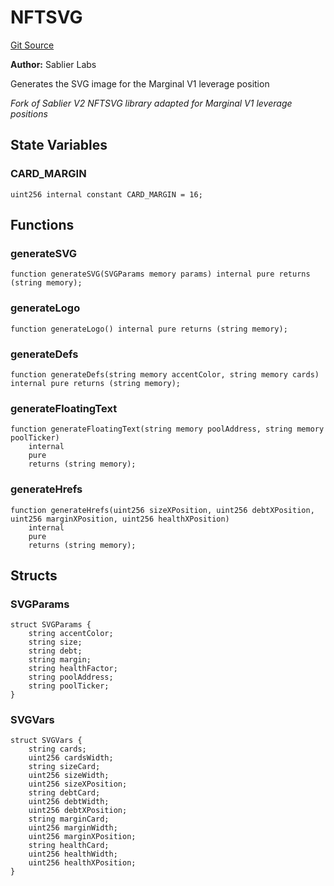 # NFTSVG
[Git Source](https://github.com/MarginalProtocol/v1-periphery/blob/d846d56fa6d1e439306e60a85e98fc298babb2f7/contracts/libraries/NFTSVG.sol)

**Author:**
Sablier Labs

Generates the SVG image for the Marginal V1 leverage position

*Fork of Sablier V2 NFTSVG library adapted for Marginal V1 leverage positions*


## State Variables
### CARD_MARGIN

```solidity
uint256 internal constant CARD_MARGIN = 16;
```


## Functions
### generateSVG


```solidity
function generateSVG(SVGParams memory params) internal pure returns (string memory);
```

### generateLogo


```solidity
function generateLogo() internal pure returns (string memory);
```

### generateDefs


```solidity
function generateDefs(string memory accentColor, string memory cards) internal pure returns (string memory);
```

### generateFloatingText


```solidity
function generateFloatingText(string memory poolAddress, string memory poolTicker)
    internal
    pure
    returns (string memory);
```

### generateHrefs


```solidity
function generateHrefs(uint256 sizeXPosition, uint256 debtXPosition, uint256 marginXPosition, uint256 healthXPosition)
    internal
    pure
    returns (string memory);
```

## Structs
### SVGParams

```solidity
struct SVGParams {
    string accentColor;
    string size;
    string debt;
    string margin;
    string healthFactor;
    string poolAddress;
    string poolTicker;
}
```

### SVGVars

```solidity
struct SVGVars {
    string cards;
    uint256 cardsWidth;
    string sizeCard;
    uint256 sizeWidth;
    uint256 sizeXPosition;
    string debtCard;
    uint256 debtWidth;
    uint256 debtXPosition;
    string marginCard;
    uint256 marginWidth;
    uint256 marginXPosition;
    string healthCard;
    uint256 healthWidth;
    uint256 healthXPosition;
}
```

